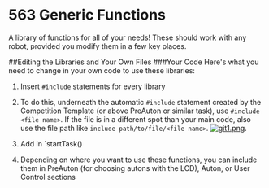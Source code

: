 # 563 Generic Functions

A library of functions for all of your needs! These should work with any robot, provided you modify them in a few key places.

##Editing the Libraries and Your Own Files
###Your Code
Here's what you need to change in your own code to use these libraries:
1. Insert `#include` statements for every library
  1. To do this, underneath the automatic `#include` statement created by the Competition Template (or above PreAuton or similar task), use `#include <file name>`. If the file is in a different spot than your main code, also use the file path like `include path/to/file/<file name>`. [![git1.png](https://s23.postimg.org/e7z521ee3/git1.png)](https://postimg.org/image/3xwq2soif/).

2. Add in `startTask()
  1. Depending on where you want to use these functions, you can include them in PreAuton (for choosing autons with the LCD), Auton, or User Control sections
